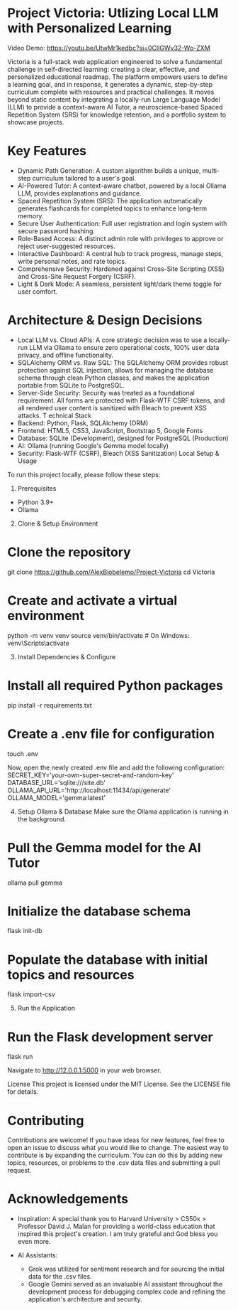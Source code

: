 # Project Victoria: Utlizing Local LLM with Personalized Learning 
Video Demo: https://youtu.be/UtwMr1kedbc?si=0ClIGWv32-Wo-ZXM

Victoria is a full-stack web application engineered to solve a fundamental challenge in self-directed learning: creating a clear, effective, and personalized educational roadmap. The platform empowers users to define a learning goal, and in response, it generates a dynamic, step-by-step curriculum complete with resources and practical challenges. It moves beyond static content by integrating a locally-run Large Language Model (LLM) to provide a context-aware AI Tutor, a neuroscience-based Spaced Repetition System (SRS) for knowledge retention, and a portfolio system to showcase projects.

# Key Features
 * Dynamic Path Generation: A custom algorithm builds a unique, multi-step curriculum tailored to a user's goal.
 * AI-Powered Tutor: A context-aware chatbot, powered by a local Ollama LLM, provides explanations and guidance.
 * Spaced Repetition System (SRS): The application automatically generates flashcards for completed topics to enhance long-term memory.
 * Secure User Authentication: Full user registration and login system with secure password hashing.
 * Role-Based Access: A distinct admin role with privileges to approve or reject user-suggested resources.
 * Interactive Dashboard: A central hub to track progress, manage steps, write personal notes, and rate topics.
 * Comprehensive Security: Hardened against Cross-Site Scripting (XSS) and Cross-Site Request Forgery (CSRF).
 * Light & Dark Mode: A seamless, persistent light/dark theme toggle for user comfort.

# Architecture & Design Decisions
 * Local LLM vs. Cloud APIs: A core strategic decision was to use a locally-run LLM via Ollama to ensure zero operational costs, 100% user data privacy, and offline functionality.
 * SQLAlchemy ORM vs. Raw SQL: The SQLAlchemy ORM provides robust protection against SQL injection, allows for managing the database schema through clean Python classes, and makes the application portable from SQLite to PostgreSQL.
 * Server-Side Security: Security was treated as a foundational requirement. All forms are protected with Flask-WTF CSRF tokens, and all rendered user content is sanitized with Bleach to prevent XSS attacks.
T
echnical Stack
 * Backend: Python, Flask, SQLAlchemy (ORM)
 * Frontend: HTML5, CSS3, JavaScript, Bootstrap 5, Google Fonts
 * Database: SQLite (Development), designed for PostgreSQL (Production)
 * AI: Ollama (running Google's Gemma model locally)
 * Security: Flask-WTF (CSRF), Bleach (XSS Sanitization)
Local Setup & Usage

To run this project locally, please follow these steps:
1. Prerequisites
 * Python 3.9+
 * Ollama
2. Clone & Setup Environment
# Clone the repository
git clone https://github.com/AlexBiobelemo/Project-Victoria
cd Victoria

# Create and activate a virtual environment
python -m venv venv
source venv/bin/activate  # On Windows: venv\Scripts\activate

3. Install Dependencies & Configure
# Install all required Python packages
pip install -r requirements.txt

# Create a .env file for configuration
touch .env

Now, open the newly created .env file and add the following configuration:
SECRET_KEY='your-own-super-secret-and-random-key'
DATABASE_URL='sqlite:///site.db'
OLLAMA_API_URL='http://localhost:11434/api/generate'
OLLAMA_MODEL='gemma:latest'

4. Setup Ollama & Database
Make sure the Ollama application is running in the background.
# Pull the Gemma model for the AI Tutor
ollama pull gemma

# Initialize the database schema
flask init-db

# Populate the database with initial topics and resources
flask import-csv

5. Run the Application
# Run the Flask development server
flask run

Navigate to http://12.0.0.1:5000 in your web browser.

License
This project is licensed under the MIT License. See the LICENSE file for details.


# Contributing
Contributions are welcome! If you have ideas for new features, feel free to open an issue to discuss what you would like to change. The easiest way to contribute is by expanding the curriculum. You can do this by adding new topics, resources, or problems to the .csv data files and submitting a pull request.

# Acknowledgements
 * Inspiration: A special thank you to Harvard University > CS50x > Professor David J. Malan for providing a world-class education that inspired this project's creation. I am truly grateful and God bless you even more.

 * AI Assistants:
   * Grok was utilized for sentiment research and for sourcing the initial data for the .csv files.
   * Google Gemini served as an invaluable AI assistant throughout the development process for debugging complex code and refining the application's architecture and security.
